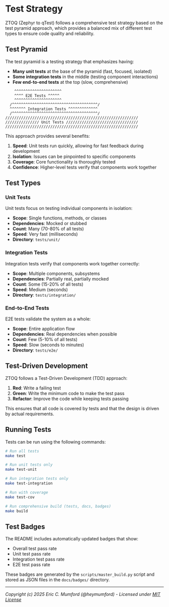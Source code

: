 # Test Strategy

ZTOQ (Zephyr to qTest) follows a comprehensive test strategy based on the test pyramid approach, which provides a balanced mix of different test types to ensure code quality and reliability.

## Test Pyramid

The test pyramid is a testing strategy that emphasizes having:

- **Many unit tests** at the base of the pyramid (fast, focused, isolated)
- **Some integration tests** in the middle (testing component interactions)
- **Few end-to-end tests** at the top (slow, comprehensive)

```
    ^^^^^^^^^^^^^^^^^^^^^    
    ^^^^ E2E Tests ^^^^^    
    ^^^^^^^^^^^^^^^^^^^^^    
  /^^^^^^^^^^^^^^^^^^^^^^^^^^^^^^^^^^^^^^/  
  ^^^^^^^ Integration Tests ^^^^^^^^^^^^^  
  /^^^^^^^^^^^^^^^^^^^^^^^^^^^^^^^^^^^^^^/  
///////////////////////////////////////////////////////////
/////////////// Unit Tests ////////////////////////////////
///////////////////////////////////////////////////////////
```

This approach provides several benefits:

1. **Speed**: Unit tests run quickly, allowing for fast feedback during development
2. **Isolation**: Issues can be pinpointed to specific components
3. **Coverage**: Core functionality is thoroughly tested
4. **Confidence**: Higher-level tests verify that components work together

## Test Types

### Unit Tests

Unit tests focus on testing individual components in isolation:

- **Scope**: Single functions, methods, or classes
- **Dependencies**: Mocked or stubbed
- **Count**: Many (70-80% of all tests)
- **Speed**: Very fast (milliseconds)
- **Directory**: `tests/unit/`

### Integration Tests

Integration tests verify that components work together correctly:

- **Scope**: Multiple components, subsystems
- **Dependencies**: Partially real, partially mocked
- **Count**: Some (15-20% of all tests)
- **Speed**: Medium (seconds)
- **Directory**: `tests/integration/`

### End-to-End Tests

E2E tests validate the system as a whole:

- **Scope**: Entire application flow
- **Dependencies**: Real dependencies when possible
- **Count**: Few (5-10% of all tests)
- **Speed**: Slow (seconds to minutes)
- **Directory**: `tests/e2e/`

## Test-Driven Development

ZTOQ follows a Test-Driven Development (TDD) approach:

1. **Red**: Write a failing test
2. **Green**: Write the minimum code to make the test pass
3. **Refactor**: Improve the code while keeping tests passing

This ensures that all code is covered by tests and that the design is driven by actual requirements.

## Running Tests

Tests can be run using the following commands:

```bash
# Run all tests
make test

# Run unit tests only
make test-unit

# Run integration tests only
make test-integration

# Run with coverage
make test-cov

# Run comprehensive build (tests, docs, badges)
make build
```

## Test Badges

The README includes automatically updated badges that show:

- Overall test pass rate
- Unit test pass rate
- Integration test pass rate
- E2E test pass rate

These badges are generated by the `scripts/master_build.py` script and stored as JSON files in the `docs/badges/` directory.

---
*Copyright (c) 2025 Eric C. Mumford (@heymumford) - Licensed under [MIT License](../../LICENSE)*